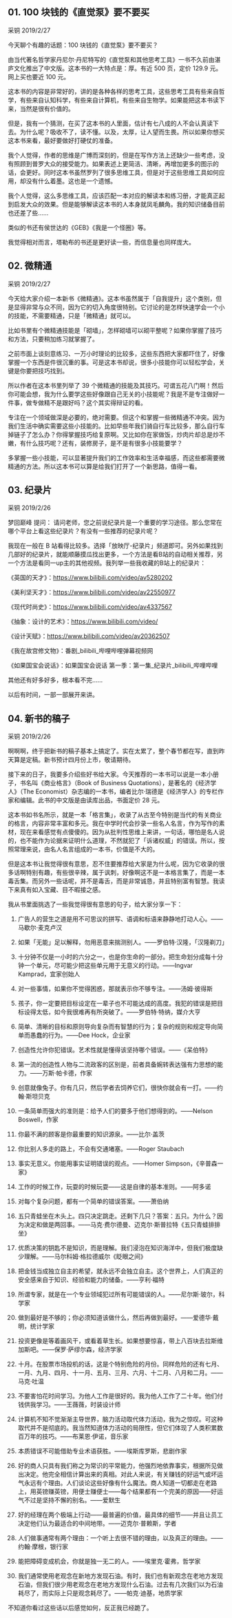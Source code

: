 ## 01. 100 块钱的《直觉泵》要不要买
采铜
2019/2/27

今天聊个有趣的话题：100 块钱的《直觉泵》要不要买？

由当代著名哲学家丹尼尔·丹尼特写的《直觉泵和其他思考工具》一书不久前由湛庐文化推出了中文版。这本书的一大特点是：厚。有近 500 页，定价 129.9 元。网上买也要近 100 元。

这本书的内容是非常好的，讲的是各种各样的思考工具，这些思考工具有些来自哲学，有些来自认知科学，有些来自计算机，有些来自生物学。如果能把这本书读下来，当然是很有价值的。

但是，我有一个猜测，在买了这本书的人里面，估计有七八成的人不会认真读下去。为什么呢？吸收不了，读不懂。以及，太厚，让人望而生畏。所以如果你想买这本书来看，最好要做好打硬仗的准备。

我个人觉得，作者的思维是广博而深刻的，但是在写作方法上还缺少一些考虑，没有照顾到普罗大众的接受能力。如果表述上更简洁、清晰，再增加更多的图示的话，会更好。同时这本书虽然罗列了很多思维工具，但是对于这些思维工具如何应用，却没有什么着墨。这也是一个遗憾。

我个人觉得，这么多思维工具，应该匹配一本对应的解读本和练习册，才能真正起到启发大众的效果。但是能够解读这本书的人本身就凤毛麟角。我的知识储备目前也还差了些……

类似的书还有侯世达的《GEB》《我是一个怪圈》等。

我觉得相对而言，塔勒布的书还是更好读一些，而信息量也同样庞大。

## 02. 微精通

采铜
2019/2/27

今天给大家介绍一本新书《微精通》。这本书虽然属于「自我提升」这个类别，但是显得非常与众不同，因为它的切入角度很特别。它讨论的是怎样快速学会一个小的技能，不需要精通，只是「微精通」就可以。

比如书里有个微精通技能是「砌墙」，怎样砌墙可以砌平整呢？如果你掌握了技巧和方法，只要稍加练习就掌握了。

之前市面上谈刻意练习、一万小时理论的比较多，这些东西把大家都吓住了，好像掌握一个东西是件很沉重的事。可是这本书却说，很多小技能你可以轻松学会，关键是你要把技巧找到。

所以作者在这本书里列举了 39 个微精通的技能及其技巧。可谓五花八门啊！然后你可能会想，我为什么要学这些好像跟自己无关的小技能呢？我是不是专注做好一件事，做专做精不是跟好吗？这个其实得辩证的看。

专注在一个领域做深是必要的，绝对需要。但这个和掌握一些微精通不冲突。因为我们生活中确实需要这些小技能的。比如早些年我们骑自行车比较多，那么自行车掉链子了怎么办？你得掌握技巧给复原啊。又比如你在家做饭，炒肉片却总是炒不嫩，有什么技巧呢？还有，装修房子，是不是有很多小技能要学？

多掌握一些小技能，可以显著提升我们的工作效率和生活幸福感，而这些都需要微精通的方法。所以这本书可以算是给我们打开了一个新思路，值得一看。

## 03. 纪录片

采铜
2019/2/26

梦回巅峰 提问：  请问老师，您之前说纪录片是一个重要的学习途径。那么您常在哪个平台上看这些纪录片？有没有一些推荐的纪录片呢？

我现在一般在 B 站看得比较多。选择「放映厅-纪录片」频道即可。另外如果找到几部好的纪录片，就能顺藤摸瓜找出更多，一个方法是看B站的自动相关推荐，另一个方法是看同一up主的其他视频。我列举一些我收藏的B站上的纪录片：

《英国的天才》：https://www.bilibili.com/video/av5280202

《美利坚天才》：https://www.bilibili.com/video/av22550977

《现代时尚史》：https://www.bilibili.com/video/av4337567

《抽象：设计的艺术》：https://www.bilibili.com/video/

《设计天赋》：https://www.bilibili.com/video/av20362507

《我在故宫修文物》：番剧_bilibili_哔哩哔哩弹幕视频网

《如果国宝会说话》：如果国宝会说话 第一季：第一集_纪录片_bilibili_哔哩哔哩

其他还有好多好多，根本看不完……

以后有时间，一部一部展开来讲。

## 04. 新书的稿子
采铜
2019/2/26

啊啊啊，终于把新书的稿子基本上搞定了。实在太累了，整个春节都在写，直到昨天算是定稿。新书预计四月份上市，敬请期待。

接下来的日子，我要多介绍些好书给大家。今天推荐的一本书可以说是一本小册子，书名叫《商业格言》（Book of Business Quotations），是著名的《经济学人》（The Economist）杂志编的一本书，编者比尔·瑞德是《经济学人》的专栏作家和编辑。此书的中文版是由读库出品，书面定价 28 元。

这本书如书名所示，就是一本「格言集」，收录了从古至今特别是当代的有关商业的格言，内容非常丰富和多元。我在中学时代会抄录一些名人名言，作为写作的素材，现在来看感觉有点傻傻的。因为从批判性思维上来讲，一句话，哪怕是名人说的，也不能作为论据来证明什么道理，不然就犯了「诉诸权威」的错误。所以，按照常理来说，由名人名言组成的一本书，价值是不大的。

但是这本书让我觉得很有意思，忍不住要推荐给大家是为什么呢，因为它收录的很多话啊特别有趣，有些很辛辣，属于讽刺，好像啊这不是一本格言集了，而是一本毒舌集。而另外一些话呢，并不是毒舌，而是非常诚恳，并且特别富有智慧。我读下来真有如入宝藏、目不暇接之感。

我从书里面挑选了一些我觉得很有意思的句子，给大家分享一下：

1. 广告人的营生之道是用不可思议的拼写、语调和标语来静静地打动人心。——马歇尔·麦克卢汉

2. 如果「无能」足以解释，勿用恶意来揣测别人。——罗伯特·汉隆，「汉隆剃刀」
3. 十分钟不仅是一小时的六分之一，也是你生命的一部分。把生命划分成每十分钟一个单元，尽可能少把这些单元用于无意义的行动。——Ingvar Kamprad，宜家创始人
4. 对一些事情，如果你不觉得困惑，那就表示你不够专注。——汤姆·彼得斯
5. 孩子，你一定要把目标设定在一辈子也不可能达成的高度。我犯的错误是把目标设得太低，如今我很难再有所突破了。——罗伯特·特纳，媒介大亨
6. 简单、清晰的目标和原则导向复杂而有智慧的行为；复杂的规则和规定导向简单而愚蠢的行为。——Dee Hock，企业家
7. 创造性允许你犯错误。艺术性就是懂得该坚持哪个错误。——《呆伯特》
8. 第一流的创造性人物与二流政客的区别是，前者具备婉转表达强有力思想的能力。——万斯·帕卡德，作家
9. 创意就像兔子。你有几只，然后学者去饲养它们，很快你就会有一打。——约翰·斯坦贝克
10. 一条简单而强大的准则是：给予人们的要多于他们想得到的。——Nelson Boswell，作家
11. 你最不满的顾客是你最重要的知识源泉。——比尔·盖茨
12. 你比别人多走的路上，不会有交通堵塞。——Roger Staubach
13. 事实无意义。你能用事实证明错误的观点。——Homer Simpson，《辛普森一家》
14. 工作的时候工作，玩耍的时候玩耍——这是自律的基本准则。——阿多诺
15. 对每个复杂问题，都有一个简单的错误答案。——萧伯纳
16. 五只青蛙坐在木头上。四只决定跳走。还剩下几只？答案：五只。为什么？因为决定和做是两回事。——马克·费尔德曼、迈克尔·斯普拉特《五只青蛙排排坐》
17. 优质决策的钥匙不是知识，而是理解。我们浸泡在知识海洋中，但我们极度缺少理解。——马尔科姆·格拉德威尔《眨眼之间》
18. 把金钱当成独立自主的希望，就永远不会独立自主。这个世界上，人们真正的安全感来自于知识、经验和能力的储备。——亨利·福特
19. 所谓专家，就是在一个专业领域犯过所有可能错误的人。——尼尔斯·玻尔，科学家
20. 做到最好是不够的；你必须知道该做什么，然后再做到最好。——爱德华·戴明，统计学家
21. 投资更像是等着画风干，或看着草生长。如果想要惊喜，带上八百块去拉斯维加斯吧。——保罗·萨缪尔森，经济学家
22. 十月。在股票市场投机的话，这是个特别危险的月份。同样危险的还有七月、一月、九月、四月、十一月、五月、三月、六月、十二月、八月和二月。——马克·吐温
23. 不要害怕花时间学习。为他人工作是很好的。我为他人工作了二十年。他们付钱供我学习。——王薇薇，时装设计师
24. 计算机不知不觉渐渐主导世界，脑力活动取代体力活动，我为之惊叹。可这种取代并不是彻底的。我当然知道体力活动的局限性，但它们体现了人类积累数百万年的技巧。——布莱恩·伊诺，音乐家
25. 本质错误不可能借助专业术语获胜。——埃斯库罗斯，悲剧作家
26. 好的商人只具有我们称之为常识的平常能力，他强烈地依靠事实，根据所见做出决定。他完全相信计算出来的真相。对此人来说，有关赚钱的好运气或坏运气永远有个理由。人们谈论这些好像有什么魔法。商人知道一切都走在老路上，用英镑赚英镑，用便士赚便士——每个结果都有一个完美的原因——好运气不过是坚持不懈的别名。——爱默生
27. 好的经理在两个极端上行动——最普遍的价值，最具体的细节——并且让员工决定他们认为最适合的中间地带。——迈克尔·普赖斯，学者
28. 人们做事通常有两个理由：一个听上去很不错的理由，以及真正的理由。——约翰·摩根，银行家
29. 能把障碍变成机会，你就是独一无二的人。——埃里克·霍弗，哲学家
30. 我们通常使用老观念在新地方发现石油。有时，我们也有新观念在老地方发现石油，但我们很少用老观念在老地方发现什么石油。过去有几次我们以为石油耗尽了，而实际上只是观念耗尽了。——帕克·迪基，地质学家

不知道你看过这些话以后感觉如何，反正我已经跪了。



